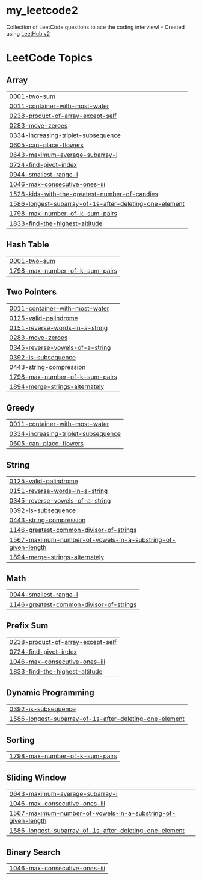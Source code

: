 # my_leetcode2
Collection of LeetCode questions to ace the coding interview! - Created using [LeetHub v2](https://github.com/arunbhardwaj/LeetHub-2.0)

<!---LeetCode Topics Start-->
# LeetCode Topics
## Array
|  |
| ------- |
| [0001-two-sum](https://github.com/pranav-sirnapalli/my_leetcode2/tree/master/0001-two-sum) |
| [0011-container-with-most-water](https://github.com/pranav-sirnapalli/my_leetcode2/tree/master/0011-container-with-most-water) |
| [0238-product-of-array-except-self](https://github.com/pranav-sirnapalli/my_leetcode2/tree/master/0238-product-of-array-except-self) |
| [0283-move-zeroes](https://github.com/pranav-sirnapalli/my_leetcode2/tree/master/0283-move-zeroes) |
| [0334-increasing-triplet-subsequence](https://github.com/pranav-sirnapalli/my_leetcode2/tree/master/0334-increasing-triplet-subsequence) |
| [0605-can-place-flowers](https://github.com/pranav-sirnapalli/my_leetcode2/tree/master/0605-can-place-flowers) |
| [0643-maximum-average-subarray-i](https://github.com/pranav-sirnapalli/my_leetcode2/tree/master/0643-maximum-average-subarray-i) |
| [0724-find-pivot-index](https://github.com/pranav-sirnapalli/my_leetcode2/tree/master/0724-find-pivot-index) |
| [0944-smallest-range-i](https://github.com/pranav-sirnapalli/my_leetcode2/tree/master/0944-smallest-range-i) |
| [1046-max-consecutive-ones-iii](https://github.com/pranav-sirnapalli/my_leetcode2/tree/master/1046-max-consecutive-ones-iii) |
| [1528-kids-with-the-greatest-number-of-candies](https://github.com/pranav-sirnapalli/my_leetcode2/tree/master/1528-kids-with-the-greatest-number-of-candies) |
| [1586-longest-subarray-of-1s-after-deleting-one-element](https://github.com/pranav-sirnapalli/my_leetcode2/tree/master/1586-longest-subarray-of-1s-after-deleting-one-element) |
| [1798-max-number-of-k-sum-pairs](https://github.com/pranav-sirnapalli/my_leetcode2/tree/master/1798-max-number-of-k-sum-pairs) |
| [1833-find-the-highest-altitude](https://github.com/pranav-sirnapalli/my_leetcode2/tree/master/1833-find-the-highest-altitude) |
## Hash Table
|  |
| ------- |
| [0001-two-sum](https://github.com/pranav-sirnapalli/my_leetcode2/tree/master/0001-two-sum) |
| [1798-max-number-of-k-sum-pairs](https://github.com/pranav-sirnapalli/my_leetcode2/tree/master/1798-max-number-of-k-sum-pairs) |
## Two Pointers
|  |
| ------- |
| [0011-container-with-most-water](https://github.com/pranav-sirnapalli/my_leetcode2/tree/master/0011-container-with-most-water) |
| [0125-valid-palindrome](https://github.com/pranav-sirnapalli/my_leetcode2/tree/master/0125-valid-palindrome) |
| [0151-reverse-words-in-a-string](https://github.com/pranav-sirnapalli/my_leetcode2/tree/master/0151-reverse-words-in-a-string) |
| [0283-move-zeroes](https://github.com/pranav-sirnapalli/my_leetcode2/tree/master/0283-move-zeroes) |
| [0345-reverse-vowels-of-a-string](https://github.com/pranav-sirnapalli/my_leetcode2/tree/master/0345-reverse-vowels-of-a-string) |
| [0392-is-subsequence](https://github.com/pranav-sirnapalli/my_leetcode2/tree/master/0392-is-subsequence) |
| [0443-string-compression](https://github.com/pranav-sirnapalli/my_leetcode2/tree/master/0443-string-compression) |
| [1798-max-number-of-k-sum-pairs](https://github.com/pranav-sirnapalli/my_leetcode2/tree/master/1798-max-number-of-k-sum-pairs) |
| [1894-merge-strings-alternately](https://github.com/pranav-sirnapalli/my_leetcode2/tree/master/1894-merge-strings-alternately) |
## Greedy
|  |
| ------- |
| [0011-container-with-most-water](https://github.com/pranav-sirnapalli/my_leetcode2/tree/master/0011-container-with-most-water) |
| [0334-increasing-triplet-subsequence](https://github.com/pranav-sirnapalli/my_leetcode2/tree/master/0334-increasing-triplet-subsequence) |
| [0605-can-place-flowers](https://github.com/pranav-sirnapalli/my_leetcode2/tree/master/0605-can-place-flowers) |
## String
|  |
| ------- |
| [0125-valid-palindrome](https://github.com/pranav-sirnapalli/my_leetcode2/tree/master/0125-valid-palindrome) |
| [0151-reverse-words-in-a-string](https://github.com/pranav-sirnapalli/my_leetcode2/tree/master/0151-reverse-words-in-a-string) |
| [0345-reverse-vowels-of-a-string](https://github.com/pranav-sirnapalli/my_leetcode2/tree/master/0345-reverse-vowels-of-a-string) |
| [0392-is-subsequence](https://github.com/pranav-sirnapalli/my_leetcode2/tree/master/0392-is-subsequence) |
| [0443-string-compression](https://github.com/pranav-sirnapalli/my_leetcode2/tree/master/0443-string-compression) |
| [1146-greatest-common-divisor-of-strings](https://github.com/pranav-sirnapalli/my_leetcode2/tree/master/1146-greatest-common-divisor-of-strings) |
| [1567-maximum-number-of-vowels-in-a-substring-of-given-length](https://github.com/pranav-sirnapalli/my_leetcode2/tree/master/1567-maximum-number-of-vowels-in-a-substring-of-given-length) |
| [1894-merge-strings-alternately](https://github.com/pranav-sirnapalli/my_leetcode2/tree/master/1894-merge-strings-alternately) |
## Math
|  |
| ------- |
| [0944-smallest-range-i](https://github.com/pranav-sirnapalli/my_leetcode2/tree/master/0944-smallest-range-i) |
| [1146-greatest-common-divisor-of-strings](https://github.com/pranav-sirnapalli/my_leetcode2/tree/master/1146-greatest-common-divisor-of-strings) |
## Prefix Sum
|  |
| ------- |
| [0238-product-of-array-except-self](https://github.com/pranav-sirnapalli/my_leetcode2/tree/master/0238-product-of-array-except-self) |
| [0724-find-pivot-index](https://github.com/pranav-sirnapalli/my_leetcode2/tree/master/0724-find-pivot-index) |
| [1046-max-consecutive-ones-iii](https://github.com/pranav-sirnapalli/my_leetcode2/tree/master/1046-max-consecutive-ones-iii) |
| [1833-find-the-highest-altitude](https://github.com/pranav-sirnapalli/my_leetcode2/tree/master/1833-find-the-highest-altitude) |
## Dynamic Programming
|  |
| ------- |
| [0392-is-subsequence](https://github.com/pranav-sirnapalli/my_leetcode2/tree/master/0392-is-subsequence) |
| [1586-longest-subarray-of-1s-after-deleting-one-element](https://github.com/pranav-sirnapalli/my_leetcode2/tree/master/1586-longest-subarray-of-1s-after-deleting-one-element) |
## Sorting
|  |
| ------- |
| [1798-max-number-of-k-sum-pairs](https://github.com/pranav-sirnapalli/my_leetcode2/tree/master/1798-max-number-of-k-sum-pairs) |
## Sliding Window
|  |
| ------- |
| [0643-maximum-average-subarray-i](https://github.com/pranav-sirnapalli/my_leetcode2/tree/master/0643-maximum-average-subarray-i) |
| [1046-max-consecutive-ones-iii](https://github.com/pranav-sirnapalli/my_leetcode2/tree/master/1046-max-consecutive-ones-iii) |
| [1567-maximum-number-of-vowels-in-a-substring-of-given-length](https://github.com/pranav-sirnapalli/my_leetcode2/tree/master/1567-maximum-number-of-vowels-in-a-substring-of-given-length) |
| [1586-longest-subarray-of-1s-after-deleting-one-element](https://github.com/pranav-sirnapalli/my_leetcode2/tree/master/1586-longest-subarray-of-1s-after-deleting-one-element) |
## Binary Search
|  |
| ------- |
| [1046-max-consecutive-ones-iii](https://github.com/pranav-sirnapalli/my_leetcode2/tree/master/1046-max-consecutive-ones-iii) |
<!---LeetCode Topics End-->